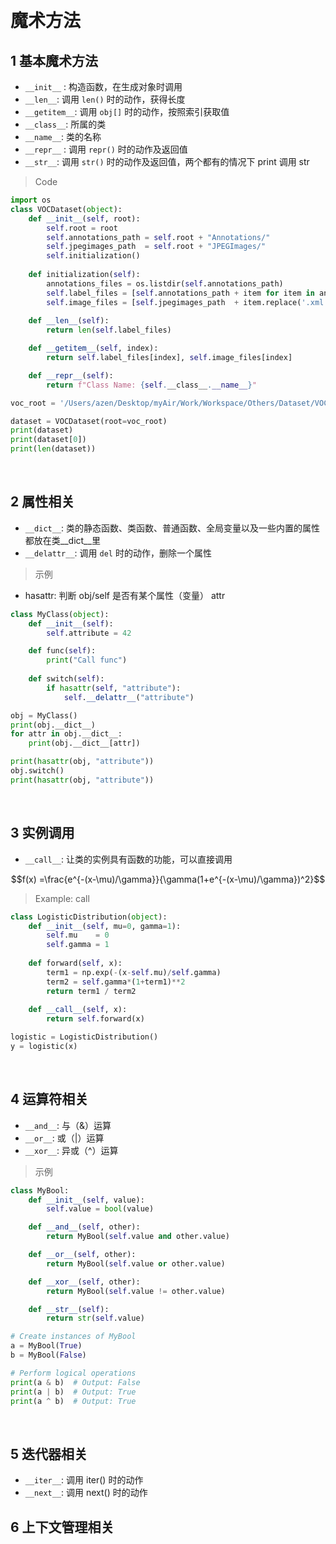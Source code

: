 &emsp;
# 魔术方法
## 1 基本魔术方法
- `__init__` : 构造函数，在生成对象时调用
- `__len__`: 调用 `len()` 时的动作，获得长度
- `__getitem__`: 调用 `obj[]` 时的动作，按照索引获取值
- `__class__`: 所属的类
- `__name__`: 类的名称
- `__repr__` : 调用 `repr()` 时的动作及返回值
- `__str__`: 调用 `str()` 时的动作及返回值，两个都有的情况下 print 调用 str

>Code
```python
import os
class VOCDataset(object):
    def __init__(self, root):
        self.root = root
        self.annotations_path = self.root + "Annotations/"
        self.jpegimages_path  = self.root + "JPEGImages/"
        self.initialization()
    
    def initialization(self):
        annotations_files = os.listdir(self.annotations_path)
        self.label_files = [self.annotations_path + item for item in annotations_files]
        self.image_files = [self.jpegimages_path  + item.replace('.xml', '.jpg') for item in annotations_files]
        
    def __len__(self):
        return len(self.label_files)

    def __getitem__(self, index):
        return self.label_files[index], self.image_files[index]

    def __repr__(self):
        return f"Class Name: {self.__class__.__name__}"

voc_root = '/Users/azen/Desktop/myAir/Work/Workspace/Others/Dataset/VOC2007/VOCdevkit/VOC2007/'

dataset = VOCDataset(root=voc_root)
print(dataset)
print(dataset[0])
print(len(dataset))
```

&emsp;
## 2 属性相关
- `__dict__`: 类的静态函数、类函数、普通函数、全局变量以及一些内置的属性都放在类__dict__里
- `__delattr__`: 调用 `del` 时的动作，删除一个属性

>示例
- hasattr: 判断 obj/self 是否有某个属性（变量） attr
```py
class MyClass(object):
    def __init__(self):
        self.attribute = 42

    def func(self):
        print("Call func")
        
    def switch(self):
        if hasattr(self, "attribute"):
            self.__delattr__("attribute")

obj = MyClass()
print(obj.__dict__)
for attr in obj.__dict__:
    print(obj.__dict__[attr])

print(hasattr(obj, "attribute"))
obj.switch()
print(hasattr(obj, "attribute"))
```


&emsp;
## 3 实例调用
- `__call__`: 让类的实例具有函数的功能，可以直接调用

$$f(x) =\frac{e^{-(x-\mu)/\gamma}}{\gamma(1+e^{-(x-\mu)/\gamma})^2}$$

>Example: call

```python
class LogisticDistribution(object):
    def __init__(self, mu=0, gamma=1):
        self.mu    = 0
        self.gamma = 1
        
    def forward(self, x):
        term1 = np.exp(-(x-self.mu)/self.gamma)
        term2 = self.gamma*(1+term1)**2
        return term1 / term2
    
    def __call__(self, x):
        return self.forward(x)

logistic = LogisticDistribution()
y = logistic(x)
```

&emsp;
## 4 运算符相关
- `__and__`: 与（&）运算
- `__or__`: 或（|）运算
- `__xor__`: 异或（^）运算


>示例
```python
class MyBool:
    def __init__(self, value):
        self.value = bool(value)

    def __and__(self, other):
        return MyBool(self.value and other.value)

    def __or__(self, other):
        return MyBool(self.value or other.value)

    def __xor__(self, other):
        return MyBool(self.value != other.value)

    def __str__(self):
        return str(self.value)

# Create instances of MyBool
a = MyBool(True)
b = MyBool(False)

# Perform logical operations
print(a & b)  # Output: False
print(a | b)  # Output: True
print(a ^ b)  # Output: True
```

&emsp;
## 5 迭代器相关
- `__iter__`: 调用 iter() 时的动作
- `__next__`: 调用 next() 时的动作
&emsp;
## 6 上下文管理相关